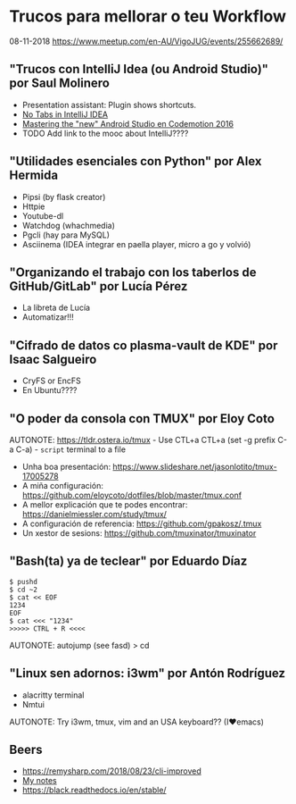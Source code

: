 # Trucos para mellorar o teu Workflow

08-11-2018 https://www.meetup.com/en-AU/VigoJUG/events/255662689/


## "Trucos con IntelliJ Idea (ou Android Studio)" por Saul Molinero

* Presentation assistant: Plugin shows shortcuts.
* [No Tabs in IntelliJ IDEA](https://hadihariri.com/2014/06/24/no-tabs-in-intellij-idea/)
* [Mastering the "new" Android Studio en Codemotion 2016](https://www.youtube.com/watch?v=cPz6h7R-6Q0)
* TODO Add link to the mooc about IntelliJ????


## "Utilidades esenciales con Python" por Alex Hermida

* Pipsi (by flask creator)
* Httpie
* Youtube-dl
* Watchdog (whachmedia)
* Pgcli (hay para MySQL)
* Asciinema (IDEA integrar en paella player, micro a go y volvió)


## "Organizando el trabajo con los taberlos de GitHub/GitLab" por Lucía Pérez

* La libreta de Lucía
* Automatizar!!!


## "Cifrado de datos co plasma-vault de KDE" por Isaac Salgueiro

* CryFS or EncFS
* En Ubuntu????


## "O poder da consola con TMUX" por Eloy Coto

AUTONOTE: https://tldr.ostera.io/tmux - Use CTL+a CTL+a (set -g prefix C-a C-a) - `script` terminal to a file

* Unha boa presentación: https://www.slideshare.net/jasonlotito/tmux-17005278
* A miña configuración: https://github.com/eloycoto/dotfiles/blob/master/tmux.conf
* A mellor explicación que te podes encontrar: https://danielmiessler.com/study/tmux/
* A configuración de referencia: https://github.com/gpakosz/.tmux
* Un xestor de sesions: https://github.com/tmuxinator/tmuxinator

## "Bash(ta) ya de teclear" por Eduardo Díaz

```
$ pushd
$ cd ~2
$ cat << EOF
1234
EOF
$ cat <<< "1234"
>>>>> CTRL + R <<<<
```

AUTONOTE: autojump (see fasd) > cd


## "Linux sen adornos: i3wm" por Antón Rodríguez

* alacritty terminal
* Nmtui

AUTONOTE: Try i3wm, tmux, vim and an USA keyboard?? (I♥emacs)

## Beers

* https://remysharp.com/2018/08/23/cli-improved
* [My notes](/linux.md)
* https://black.readthedocs.io/en/stable/
